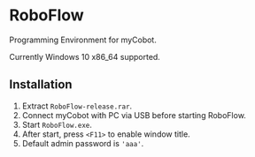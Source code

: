# RoboFlow

Programming Environment for myCobot.

Currently Windows 10 x86_64 supported.

## Installation

1. Extract `RoboFlow-release.rar`.
2. Connect myCobot with PC via USB before starting RoboFlow.
3. Start `RoboFlow.exe`.
4. After start, press `<F11>` to enable window title.
5. Default admin password is `'aaa'`.
